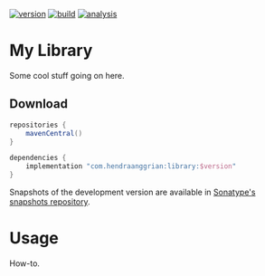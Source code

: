 [![version](https://img.shields.io/maven-central/v/org.jetbrains.kotlin/kotlin-stdlib)](https://search.maven.org/artifact/org.jetbrains.kotlin/kotlin-stdlib)
[![build](https://img.shields.io/travis/com/jetbrains/pty4j)](https://www.travis-ci.com/github/jetbrains/pty4j)
[![analysis](https://img.shields.io/badge/code%20style-%E2%9D%A4-FF4081)](https://ktlint.github.io)

My Library
==========

Some cool stuff going on here.

Download
--------

```gradle
repositories {
    mavenCentral()
}

dependencies {
    implementation "com.hendraanggrian:library:$version"
}
```

Snapshots of the development version are available in [Sonatype's snapshots repository](https://s01.oss.sonatype.org/content/repositories/snapshots).

Usage
=====

How-to.